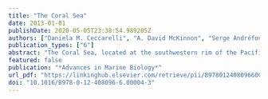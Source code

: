 ```yaml
---
title: "The Coral Sea"
date: 2013-01-01
publishDate: 2020-05-05T23:38:54.989205Z
authors: ["Daniela M. Ceccarelli", "A. David McKinnon", "Serge Andréfouët", "Valerie Allain", "Jock Young", "Daniel C. Gledhill", "Adrian Flynn", "Nicholas J. Bax", "Robin Beaman", "Philippe Borsa", "Richard Brinkman", "Rodrigo H. Bustamante", "Robert Campbell", "Mike Cappo", "Sophie Cravatte", "Stéphanie D’Agata", "Catherine M. Dichmont", "Piers K. Dunstan", "Cécile Dupouy", "Graham Edgar", "Richard Farman", "Miles Furnas", "Claire Garrigue", "Trevor Hutton", "Michel Kulbicki", "Yves Letourneur", "Dhugal Lindsay", "Christophe Menkes", "David Mouillot", "Valeriano Parravicini", "Claude Payri", "Bernard Pelletier", "Bertrand Richer de Forges", "Ken Ridgway", "Martine Rodier", "Sarah Samadi", "David Schoeman", "Tim Skewes", "Steven Swearer", "Laurent Vigliola", "Laurent Wantiez", "Alan Williams", "Ashley Williams", "Anthony J. Richardson"]
publication_types: ["6"]
abstract: "The Coral Sea, located at the southwestern rim of the Pacific Ocean, is the only tropical marginal sea where human impacts remain relatively minor. Patterns and processes identified within the region have global relevance as a baseline for understanding impacts in more disturbed tropical locations. Despite 70 years of documented research, the Coral Sea has been relatively neglected, with a slower rate of increase in publications over the past 20 years than total marine research globally. We review current knowledge of the Coral Sea to provide an overview of regional geology, oceanography, ecology and fisheries. Interactions between physical features and biological assemblages influence ecological processes and the direction and strength of connectivity among Coral Sea ecosystems. To inform management effectively, we will need to fill some major knowledge gaps, including geographic gaps in sampling and a lack of integration of research themes, which hinder the understanding of most ecosystem processes."
featured: false
publication: "*Advances in Marine Biology*"
url_pdf: "https://linkinghub.elsevier.com/retrieve/pii/B9780124080966000043"
doi: "10.1016/B978-0-12-408096-6.00004-3"
---
```


